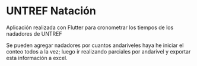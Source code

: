# UNTREF Natación

Aplicación realizada con Flutter para cronometrar los tiempos de los nadadores de UNTREF

Se pueden agregar nadadores por cuantos andariveles haya he iniciar el conteo todos a la vez; luego ir realizando parciales por andarivel y exportar esta información a excel.
